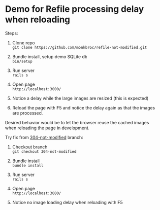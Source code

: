 # Demo for Refile processing delay when reloading

Steps:

1. Clone repo<br>`git clone https://github.com/monkbroc/refile-not-modified.git`

2. Bundle install, setup demo SQLite db<br>`bin/setup`

3. Run server<br>`rails s`

4. Open page<br>`http://localhost:3000/`

5. Notice a delay while the large images are resized (this is expected)

6. Reload the page with F5 and notice the delay again as that the images are processed.

Desired behavior would be to let the browser reuse the cached images
when reloading the page in development.

Try fix from [304-not-modified](https://github.com/refile/refile/pull/398) branch:

1. Checkout branch<br>`git checkout 304-not-modified`

2. Bundle install<br>`bundle install`

3. Run server<br>`rails s`

4. Open page<br>`http://localhost:3000/`

5. Notice no image loading delay when reloading with F5

